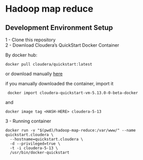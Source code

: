 # Hadoop map reduce


## Development Environment Setup

1 - Clone this repository<br />
2 - Download Cloudera’s QuickStart Docker Container <br />

By docker hub:
```
docker pull cloudera/quickstart:latest
```

or download manually [here](https://www.cloudera.com/downloads/quickstart_vms/5-13.html)

if you manually downloaded the container, import it
``` 
 docker import cloudera-quickstart-vm-5.13.0-0-beta-docker 
``` 
and 
```
docker image tag <HASH-HERE> cloudera-5-13 
```
3 - Running container <br />
``` 
docker run -v "$(pwd)/hadoop-map-reduce:/var/www/" --name quickstart.cloudera \
  --hostname=quickstart.cloudera \
  -d --privileged=true \
  -t -i cloudera-5-13 \
  /usr/bin/docker-quickstart
```
